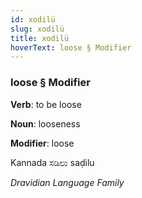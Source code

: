 ```yaml
---
id: xodilü
slug: xodilü
title: xodilü
hoverText: loose § Modifier
---
```


### loose § Modifier

**Verb**: to be loose

**Noun**: looseness

**Modifier**: loose

Kannada ಸಡಿಲು saḍilu 

*Dravidian Language Family*